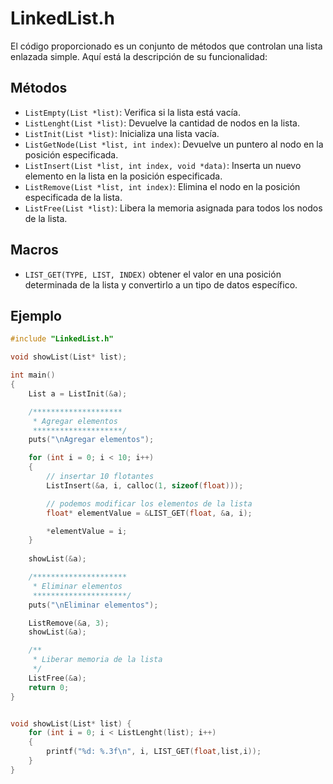 # LinkedList.h

El código proporcionado es un conjunto de métodos que controlan una lista enlazada simple. Aquí está la descripción de su funcionalidad:

## Métodos
- `ListEmpty(List *list)`: Verifica si la lista está vacía.
- `ListLenght(List *list)`: Devuelve la cantidad de nodos en la lista.
- `ListInit(List *list)`: Inicializa una lista vacía.
- `ListGetNode(List *list, int index)`: Devuelve un puntero al nodo en la posición especificada.
- `ListInsert(List *list, int index, void *data)`: Inserta un nuevo elemento en la lista en la posición especificada.
- `ListRemove(List *list, int index)`: Elimina el nodo en la posición especificada de la lista.
- `ListFree(List *list)`: Libera la memoria asignada para todos los nodos de la lista.

## Macros
- `LIST_GET(TYPE, LIST, INDEX)` obtener el valor en una posición determinada de la lista y convertirlo a un tipo de datos específico.

## Ejemplo
```C
#include "LinkedList.h"

void showList(List* list);

int main()
{
    List a = ListInit(&a);

    /********************
     * Agregar elementos
     ********************/
    puts("\nAgregar elementos");

    for (int i = 0; i < 10; i++)
    {
        // insertar 10 flotantes
        ListInsert(&a, i, calloc(1, sizeof(float)));

        // podemos modificar los elementos de la lista
        float* elementValue = &LIST_GET(float, &a, i);

        *elementValue = i;
    }
    
    showList(&a);

    /*********************
     * Eliminar elementos
     *********************/
    puts("\nEliminar elementos");

    ListRemove(&a, 3);
    showList(&a);

    /**
     * Liberar memoria de la lista
     */
    ListFree(&a);
    return 0;
}


void showList(List* list) {
    for (int i = 0; i < ListLenght(list); i++)
    {
        printf("%d: %.3f\n", i, LIST_GET(float,list,i));
    }
}
```